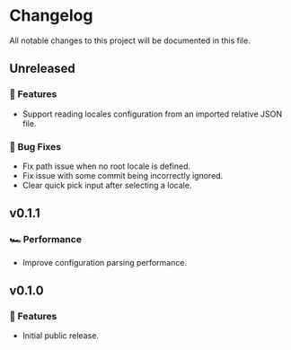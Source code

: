 # Changelog

All notable changes to this project will be documented in this file.

## Unreleased

### 🚀 Features

- Support reading locales configuration from an imported relative JSON file.

### 🐞 Bug Fixes

- Fix path issue when no root locale is defined.
- Fix issue with some commit being incorrectly ignored.
- Clear quick pick input after selecting a locale.

## v0.1.1

### 🏎 Performance

- Improve configuration parsing performance.

## v0.1.0

### 🚀 Features

- Initial public release.
